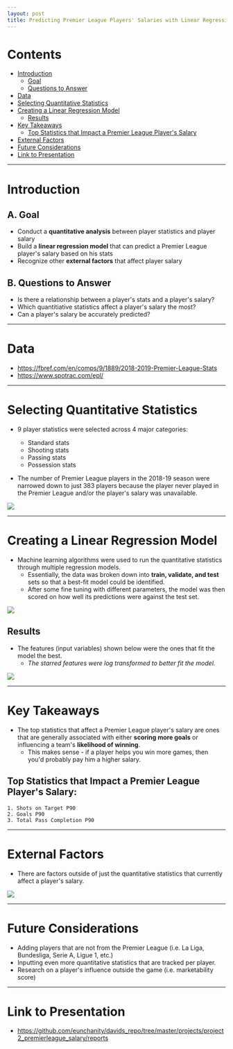 ```yaml
---
layout: post
title: Predicting Premier League Players' Salaries with Linear Regression
---
```


# Contents

- [Introduction](#introduction)
  - [Goal](#goal)
  - [Questions to Answer](#questions-to-answer)
- [Data](#data)
- [Selecting Quantitative Statistics](#stats)
- [Creating a Linear Regression Model](#model)
  - [Results](#results)
- [Key Takeaways](#takeaway)
  - [Top Statistics that Impact a Premier League Player's Salary](#topstats)
- [External Factors](#external)
- [Future Considerations](#future)
- [Link to Presentation](#link)

-----

# Introduction <a name="introduction"></a>

## A. Goal <a name="goal"></a>
* Conduct a **quantitative analysis** between player statistics and player salary
* Build a **linear regression model** that can predict a Premier League player's salary based on his stats
* Recognize other **external factors** that affect player salary

## B. Questions to Answer <a name="questions-to-answer"></a>
* Is there a relationship between a player's stats and a player's salary?
* Which quantitiative statistics affect a player's salary the most?
* Can a player's salary be accurately predicted?

-----

# Data <a name="data"></a>
* <a href="Premier League 2018-19 Player Data" target="_blank">https://fbref.com/en/comps/9/1889/2018-2019-Premier-League-Stats</a><br/>
* <a href="Premier Leauge 2018-19 Player Salaries" target="_blank">https://www.spotrac.com/epl/</a><br/>

-----

# Selecting Quantitative Statistics <a name="stats"></a>

* 9 player statistics were selected across 4 major categories:
	* Standard stats
	* Shooting stats
	* Passing stats
	* Possession stats

* The number of Premier League players in the 2018-19 season were narrowed down to just 383 players because the player never played in the Premier League and/or the player's salary was unavailable.

<img src="{{ site.url }}/images/premleaguestats.png">

-----

# Creating a Linear Regression Model <a name="model"></a>

* Machine learning algorithms were used to run the quantitative statistics through multiple regression models. <br/>
	* Essentially, the data was broken down into **train, validate, and test** sets so that a best-fit model could be identified.<br/>
	* After some fine tuning with different parameters, the model was then scored on how well its predictions were against the test set.

<img src="{{ site.url }}/images/crossvalidation.png">

## Results <a name="results"></a>

* The features (input variables) shown below were the ones that fit the model the best. 
	* *The starred features were log transformed to better fit the model.*

<img src="{{ site.url }}/images/coefindollar.png">

-----

# Key Takeaways <a name="takeaway"></a>

* The top statistics that affect a Premier League player's salary are ones that are generally associated with either **scoring more goals** or influencing a team's **likelihood of winning**. 
	* This makes sense - if a player helps you win more games, then you'd probably pay him a higher salary.

## Top Statistics that Impact a Premier League Player's Salary: <a name="topstats"></a>
	1. Shots on Target P90
	2. Goals P90
	3. Total Pass Completion P90

-----

# External Factors <a name="external"></a>

* There are factors outside of just the quantitative statistics that currently affect a player's salary. 

<img src="{{ site.url }}/images/externalfactors.png">

-----

# Future Considerations <a name="future"></a>

* Adding players that are not from the Premier League (i.e. La Liga, Bundesliga, Serie A, Ligue 1, etc.)
* Inputting even more quantitative statistics that are tracked per player.
* Research on a player's influence outside the game (i.e. marketability score)

-----

# Link to Presentation <a name="link"></a>
* <a href="Presentation PDF in Github" target="_blank">https://github.com/eunchanity/davids_repo/tree/master/projects/project2_premierleague_salary/reports</a><br/>